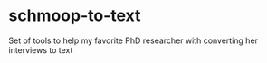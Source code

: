 # schmoop-to-text
Set of tools to help my favorite PhD researcher with converting her interviews to text
